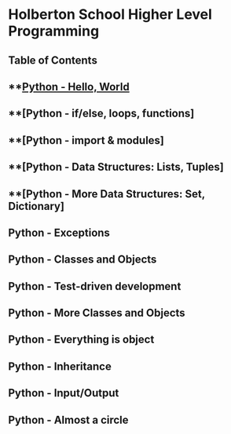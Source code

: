 # **Holberton School Higher Level Programming**

## **Table of Contents**

## **[Python - Hello, World](https://github.com/Qcarvalhooliveira/holbertonschool-higher_level_programming/tree/main/python-hello_world)

## **[Python - if/else, loops, functions]

## **[Python - import & modules]

## **[Python - Data Structures: Lists, Tuples]

## **[Python - More Data Structures: Set, Dictionary]

## **Python - Exceptions**

## **Python - Classes and Objects**

## **Python - Test-driven development**

## **Python - More Classes and Objects**

## **Python - Everything is object**

## **Python - Inheritance**

## **Python - Input/Output**

## **Python - Almost a circle**
